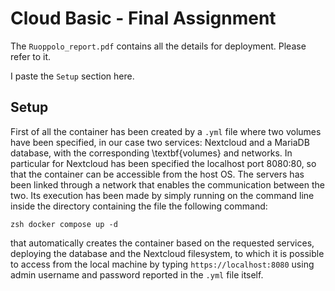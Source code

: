 # Cloud Basic - Final Assignment

The `Ruoppolo_report.pdf` contains all the details for deployment. Please refer to it. 

I paste the `Setup` section here.

## Setup

First of all the container has been created by a `.yml` file where two volumes have been specified, in our case two services: Nextcloud and a MariaDB database, with the corresponding \textbf{volumes} and networks. In particular for Nextcloud has been specified the localhost port 8080:80, so that the container can be accessible from the host OS. The servers has been linked through a network that enables the communication between the two.
Its execution has been made by simply running on the command line inside the directory containing the file the following command:

```
zsh docker compose up -d
```
that automatically creates the container based on the requested services, deploying the database and the Nextcloud filesystem, to which it is possible to access from the local machine by typing `https://localhost:8080` using admin username and password reported in the `.yml` file itself.
